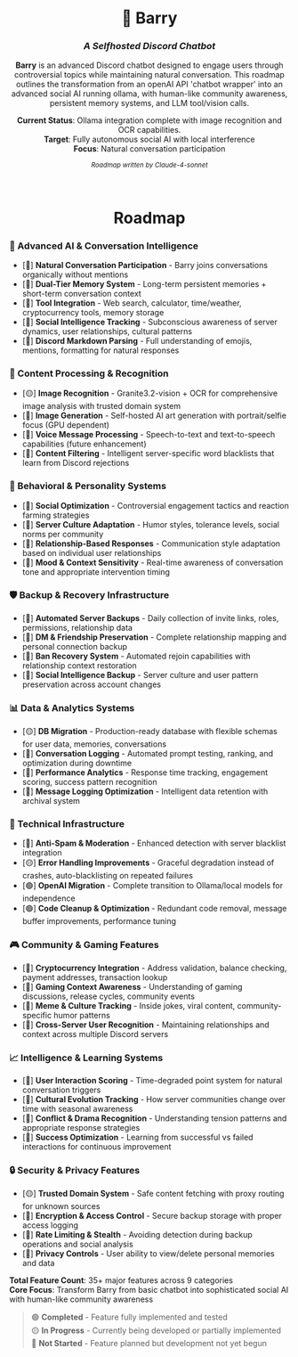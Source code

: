 <div align="center">

# 🤖 Barry

### *A Selfhosted Discord Chatbot*

**Barry** is an advanced Discord chatbot designed to engage users through controversial topics while maintaining natural conversation. This roadmap outlines the transformation from an openAI API 'chatbot wrapper' into an advanced social AI running ollama, with human-like community awareness, persistent memory systems, and LLM tool/vision calls.

**Current Status**: Ollama integration complete with image recognition and OCR capabilities.  
**Target**: Fully autonomous social AI with local interference  
**Focus**: Natural conversation participation

<sub>*Roadmap written by Claude-4-sonnet*</sub>
</div>

<div align="center">
<br>

# Roadmap  
</div>
<div>

### 🧠 Advanced AI & Conversation Intelligence
- [🔴] **Natural Conversation Participation** - Barry joins conversations organically without mentions
- [🔴] **Dual-Tier Memory System** - Long-term persistent memories + short-term conversation context
- [🔴] **Tool Integration** - Web search, calculator, time/weather, cryptocurrency tools, memory storage
- [🔴] **Social Intelligence Tracking** - Subconscious awareness of server dynamics, user relationships, cultural patterns
- [🔴] **Discord Markdown Parsing** - Full understanding of emojis, mentions, formatting for natural responses

### 🎯 Content Processing & Recognition
- [🟡] **Image Recognition** - Granite3.2-vision + OCR for comprehensive image analysis with trusted domain system
- [🔴] **Image Generation** - Self-hosted AI art generation with portrait/selfie focus (GPU dependent)
- [🔴] **Voice Message Processing** - Speech-to-text and text-to-speech capabilities (future enhancement)
- [🔴] **Content Filtering** - Intelligent server-specific word blacklists that learn from Discord rejections

### 🤖 Behavioral & Personality Systems
- [🔴] **Social Optimization** - Controversial engagement tactics and reaction farming strategies
- [🔴] **Server Culture Adaptation** - Humor styles, tolerance levels, social norms per community
- [🔴] **Relationship-Based Responses** - Communication style adaptation based on individual user relationships
- [🔴] **Mood & Context Sensitivity** - Real-time awareness of conversation tone and appropriate intervention timing

### 🛡️ Backup & Recovery Infrastructure
- [🔴] **Automated Server Backups** - Daily collection of invite links, roles, permissions, relationship data
- [🔴] **DM & Friendship Preservation** - Complete relationship mapping and personal connection backup
- [🔴] **Ban Recovery System** - Automated rejoin capabilities with relationship context restoration
- [🔴] **Social Intelligence Backup** - Server culture and user pattern preservation across account changes

### 📊 Data & Analytics Systems
- [🟡] **DB Migration** - Production-ready database with flexible schemas for user data, memories, conversations
- [🔴] **Conversation Logging** - Automated prompt testing, ranking, and optimization during downtime
- [🔴] **Performance Analytics** - Response time tracking, engagement scoring, success pattern recognition
- [🔴] **Message Logging Optimization** - Intelligent data retention with archival system

### 🔧 Technical Infrastructure
- [🔴] **Anti-Spam & Moderation** - Enhanced detection with server blacklist integration
- [🟡] **Error Handling Improvements** - Graceful degradation instead of crashes, auto-blacklisting on repeated failures
- [🟢] **OpenAI Migration** - Complete transition to Ollama/local models for independence
- [🟢] **Code Cleanup & Optimization** - Redundant code removal, message buffer improvements, performance tuning

### 🎮 Community & Gaming Features
- [🔴] **Cryptocurrency Integration** - Address validation, balance checking, payment addresses, transaction lookup
- [🔴] **Gaming Context Awareness** - Understanding of gaming discussions, release cycles, community events
- [🔴] **Meme & Culture Tracking** - Inside jokes, viral content, community-specific humor patterns
- [🔴] **Cross-Server User Recognition** - Maintaining relationships and context across multiple Discord servers

### 📈 Intelligence & Learning Systems
- [🔴] **User Interaction Scoring** - Time-degraded point system for natural conversation triggers
- [🔴] **Cultural Evolution Tracking** - How server communities change over time with seasonal awareness
- [🔴] **Conflict & Drama Recognition** - Understanding tension patterns and appropriate response strategies
- [🔴] **Success Optimization** - Learning from successful vs failed interactions for continuous improvement

### 🔒 Security & Privacy Features
- [🟡] **Trusted Domain System** - Safe content fetching with proxy routing for unknown sources
- [🔴] **Encryption & Access Control** - Secure backup storage with proper access logging
- [🔴] **Rate Limiting & Stealth** - Avoiding detection during backup operations and social analysis
- [🔴] **Privacy Controls** - User ability to view/delete personal memories and data

**Total Feature Count**: 35+ major features across 9 categories  
**Core Focus**: Transform Barry from basic chatbot into sophisticated social AI with human-like community awareness
</div>

> 🟢 **Completed** - Feature fully implemented and tested  
> 🟡 **In Progress** - Currently being developed or partially implemented  
> 🔴 **Not Started** - Feature planned but development not yet begun
